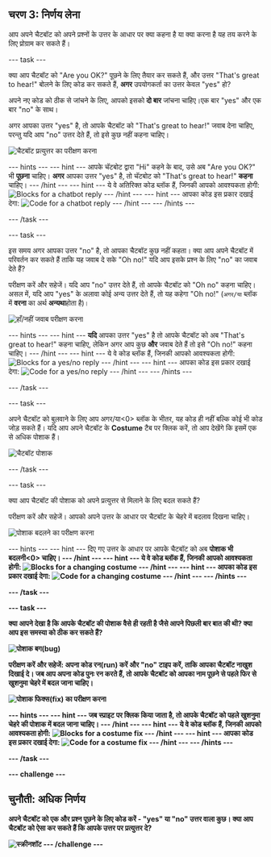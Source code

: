 ## चरण 3: निर्णय लेना

आप अपने चैटबॉट को अपने प्रश्नों के उत्तर के आधार पर क्या कहना है या क्या करना है यह तय करने के लिए प्रोग्राम कर सकते हैं।

\--- task \---

क्या आप चैटबॉट को "Are you OK?" पूछने के लिए तैयार कर सकते हैं, और उत्तर "That's great to hear!" बोलने के लिए कोड कर सकते हैं, **अगर** उपयोगकर्ता का उत्तर केवल "yes" हो?

अपने नए कोड को ठीक से जांचने के लिए, आपको इसको **दो बार** जांचना चाहिए।एक बार "yes" और एक बार "no" के साथ।

अगर आपका उत्तर "yes" है, तो आपके चैटबॉट को "That's great to hear!" जवाब देना चाहिए, परन्तु यदि आप "no" उत्तर देते हैं, तो इसे कुछ नहीं कहना चाहिए।

![चैटबॉट प्रत्युत्तर का परीक्षण करना](images/chatbot-if-test.png)

\--- hints \--- \--- hint \--- आपके चॅटबोट द्वारा "Hi" कहने के बाद, उसे अब "Are you OK?" भी **पूछना** चाहिए। **अगर** आपका उत्तर "yes" है, तो चॅटबोट को "That's great to hear!" **कहना** चाहिए। \--- /hint \--- \--- hint \--- ये वे अतिरिक्त कोड ब्लॉक हैं, जिनकी आपको आवश्यकता होगी: ![Blocks for a chatbot reply](images/chatbot-if-blocks.png) \--- /hint \--- \--- hint \--- आपका कोड इस प्रकार दखाई देगा: ![Code for a chatbot reply](images/chatbot-if-code.png) \--- /hint \--- \--- /hints \---

\--- /task \---

\--- task \---

इस समय अगर आपका उत्तर "no" है, तो आपका चैटबॉट कुछ नहीं कहता। क्या आप अपने चैटबॉट में परिवर्तन कर सकते हैं ताकि यह जवाब दे सके "Oh no!" यदि आप इसके प्रश्न के लिए "no" का जवाब देते हैं?

परीक्षण करें और सहेजें। यदि आप "no" उत्तर देते हैं, तो आपके चैटबॉट को "Oh no" कहना चाहिए। असल में, यदि आप "yes" के अलावा कोई अन्य उत्तर देते हैं, तो यह कहेगा "Oh no!" (`अगर/या` ब्लॉक में **वरना** का अर्थ **अन्यथा**होता है)।

![हाँ/नहीं जवाब परीक्षण करना](images/chatbot-if-else-test.png)

\--- hints \--- \--- hint \--- **यदि** आपका उत्तर "yes" है तो आपके चैटबॉट को अब "That's great to hear!" कहना चाहिए, लेकिन अगर आप कुछ **और** जवाब देते हैं तो इसे "Oh no!" कहना चाहिए। \--- /hint \--- \--- hint \--- ये वे कोड ब्लॉक हैं, जिनकी आपको आवश्यकता होगी: ![Blocks for a yes/no reply](images/chatbot-if-else-blocks.png) \--- /hint \--- \--- hint \--- आपका कोड इस प्रकार दखाई देगा: ![Code for a yes/no reply](images/chatbot-if-else-code.png) \--- /hint \--- \--- /hints \---

\--- /task \---

\--- task \---

अपने चैटबॉट को बुलवाने के लिए आप अगर/या<0> ब्लॉक के भीतर, यह कोड ही नहीं बल्कि कोई भी कोड जोड़ सकते हैं। यदि आप अपने चैटबॉट के <strong>Costume</strong> टैब पर क्लिक करें, तो आप देखेंगे कि इसमें एक से अधिक पोशाक हैं।</p>

<p><img src="images/chatbot-costume-view.png" alt="चैटबॉट पोशाक" /></p>

<p>--- /task ---</p>

<p>--- task ---</p>

<p>क्या आप चैटबॉट की पोशाक को अपने प्रत्युत्तर से मिलाने के लिए बदल सकते हैं?</p>

<p>परीक्षण करें और सहेजें। आपको अपने उत्तर के आधार पर चैटबॉट के चेहरे में बदलाव दिखना चाहिए।</p>

<p><img src="images/chatbot-costume-test.png" alt="पोशाक बदलने का परीक्षण करना" /></p>

<p>--- hints --- 
--- hint --- 
दिए गए उत्तर के आधार पर आपके चैटबॉट को अब <strong>पोशाक भी बदलनी<0> चाहिए।
--- /hint ---
--- hint ---
ये वे कोड ब्लॉक हैं, जिनकी आपको आवश्यकता होगी: 
<img src="images/chatbot-costume-blocks.png" alt="Blocks for a changing costume" />
--- /hint ---
--- hint ---
आपका कोड इस प्रकार दखाई देगा:
<img src="images/chatbot-costume-code.png" alt="Code for a changing costume" />
--- /hint ---
--- /hints ---</p>

<p>--- /task ---</p>

<p>--- task ---</p>

<p>क्या आपने देखा है कि आपके चैटबॉट की पोशाक वैसे ही रहती है जैसे आपने पिछली बार बात की थी? क्या आप इस समस्या को ठीक कर सकते हैं?</p>

<p><img src="images/chatbot-costume-bug-test.png" alt="पोशाक बग(bug)" /></p>

<p>परीक्षण करें और सहेजें: अपना कोड रन(run) करें और "no" टाइप करें, ताकि आपका चैटबॉट नाखुश दिखाई दे। जब आप अपना कोड पुनः रन करते हैं, तो आपके चैटबॉट को आपका नाम पूछने से पहले फिर से खुशनुमा चेहरे में बदल जाना चाहिए।</p>

<p><img src="images/chatbot-costume-fix-test.png" alt="पोशाक फिक्स(fix) का परीक्षण करना" /></p>

<p>--- hints --- 
--- hint --- 
जब <strong>स्प्राइट पर क्लिक</strong> किया जाता है, तो आपके चैटबॉट को पहले खुशनुमा चेहरे की <strong>पोशाक में बदल</strong> जाना चाहिए।
--- /hint ---
--- hint ---
ये वे कोड ब्लॉक हैं, जिनकी आपको आवश्यकता होगी: 
<img src="images/chatbot-costume-fix-blocks.png" alt="Blocks for a costume fix" />
--- /hint ---
--- hint ---
आपका कोड इस प्रकार दखाई देगा:
<img src="images/chatbot-costume-fix-code.png" alt="Code for a costume fix" />
--- /hint ---
--- /hints ---</p>

<p>--- /task ---</p>

<p>--- challenge ---</p>

<h2>चुनौती: अधिक निर्णय</h2>

<p>अपने चैटबॉट को एक और प्रश्न पूछने के लिए कोड करें - "yes" या "no" उत्तर वाला कुछ। क्या आप चैटबॉट को ऐसा कर सकते हैं कि आपके उत्तर पर प्रत्युत्तर दे?</p>

<p><img src="images/chatbot-joke.png" alt="स्क्रीनशॉट" />
--- /challenge ---</p>